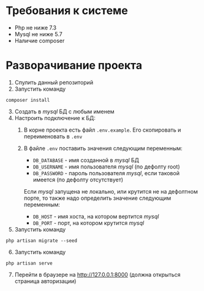 # Требования к системе
- Php не ниже 7.3
- Mysql не ниже 5.7
- Наличие composer
    
# Разворачивание проекта
1. Спулить данный репозиторий
2. Запустить команду 
```
composer install
```
3. Создать в *mysql* БД с любым именем
4. Настроить подключение к БД:
   1. В корне проекта есть файл `.env.example`. Его скопировать и переименовать в `.env`
   2. В файле `.env` поставить значения следующим переменным:
        - `DB_DATABASE` - имя созданной в *mysql* БД
        - `DB_USERNAME` - имя пользователя *mysql* (по дефолту root)
        - `DB_PASSWORD` - пароль пользователя *mysql*, если таковой имеется (по дефолту отсутствует)
        
        Если *mysql* запущена не локально, или крутится не на дефолтном порте, то также надо определить значение следующим переменным:
        - `DB_HOST` - имя хоста, на котором вертится *mysql*
        - `DB_PORT` - порт, на котором крутится *mysql*      
5. Запустить команду 
```
php artisan migrate --seed
```
6. Запустить команду 
```
php artisan serve
```
7. Перейти в браузере на http://127.0.0.1:8000 (должна открыться страница авторизации)
    
